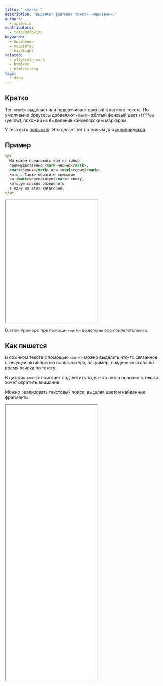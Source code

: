 ```yaml
---
title: "`<mark>`"
description: "Выделяет фрагмент текста «маркером»."
authors:
  - xpleesid
contributors:
  - tatianafokina
keywords:
  - выделение
  - подсветка
  - highlight
related:
  - a11y/role-mark
  - html/em
  - html/strong
tags:
  - doka
---
```


## Кратко

Тег `<mark>` выделяет или подсвечивает важный фрагмент текста. По умолчанию браузеры добавляют `<mark>` жёлтый фоновый цвет `#ffff00` (yellow), похожий на выделение канцелярским маркером.

У тега есть [роль `mark`](/a11y/role-mark/). Это делает тег полезным для [скринридеров](/a11y/screenreaders/).

## Пример

```html
<p>
  Мы можем предложить вам на выбор
  преимущественно <mark>чёрных</mark>,
  <mark>белых</mark> или <mark>серых</mark>
  котов. Также обратите внимание
  на <mark>черепаховую</mark> кошку,
  которую сложно определить
  в одну из этих категорий.
</p>
```

<iframe title="Базовый пример" src="demos/basic/" height="400"></iframe>

В этом примере при помощи `<mark>` выделены все прилагательные.

## Как пишется

В обычном тексте с помощью `<mark>` можно выделить что-то связанное с текущей активностью пользователя, например, найденные слова во время поиска по тексту.

В цитатах `<mark>` помогает подсветить то, на что автор основного текста хочет обратить внимание.

Можно реализовать текстовый поиск, выделяя цветом найденные фрагменты.

<iframe title="Текстовый поиск" src="demos/search/" height="900"></iframe>
